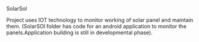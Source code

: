 SolarSol

Project uses IOT technology to monitor working of solar panel and maintain them.
(SolarSOl folder has code for an android application to monitor the panels.Application building is still in developmental phase).
